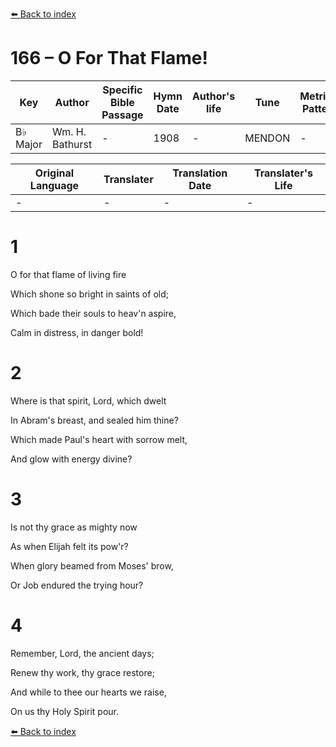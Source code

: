 [⬅️ Back to index](../README.md)

# 166 – O For That Flame!

Key | Author   | Specific Bible Passage     |Hymn Date |Author's life |Tune |Metrical Pattern   |Composer/Source
-- | --------- | ---------------------------|----------|--------------|-----|-------------------|-------------  
B♭ Major |Wm. H. Bathurst |- |1908 |- |MENDON |- |-

Original Language | Translater | Translation Date   | Translater's Life  
----------------- | --------- | --------------------|-------------     
\- |- |- |-




# 1

O for that flame of living fire

Which shone so bright in saints of old;

Which bade their souls to heav'n aspire,

Calm in distress, in danger bold!



# 2

Where is that spirit, Lord, which dwelt 

In Abram's breast, and sealed him thine?

Which made Paul's heart with sorrow melt,

And glow with energy divine?



# 3

Is not thy grace as mighty now

As when Elijah felt its pow'r?

When glory beamed from Moses' brow,

Or Job endured the trying hour?



# 4

Remember, Lord, the ancient days;

Renew thy work, thy grace restore;

And while to thee our hearts we raise,

On us thy Holy Spirit pour.

[⬅️ Back to index](../README.md)
